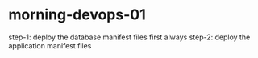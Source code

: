 # morning-devops-01
step-1: deploy the database manifest files first always
step-2: deploy the application manifest files
